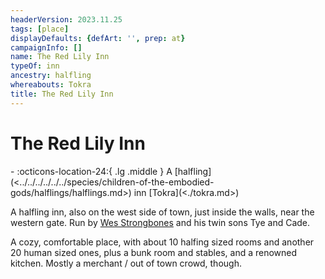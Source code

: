 ```yaml
---
headerVersion: 2023.11.25
tags: [place]
displayDefaults: {defArt: '', prep: at}
campaignInfo: []
name: The Red Lily Inn
typeOf: inn
ancestry: halfling
whereabouts: Tokra
title: The Red Lily Inn
---
```

# The Red Lily Inn
<div class="grid cards ext-narrow-margin ext-one-column" markdown>
-    :octicons-location-24:{ .lg .middle } A [halfling](<../../../../../../species/children-of-the-embodied-gods/halflings/halflings.md>) inn [Tokra](<./tokra.md>)  
</div>


A halfling inn, also on the west side of town, just inside the walls, near the western gate. Run by [Wes Strongbones](<../../../../../../people/halflings/wes-strongbones.md>) and his twin sons Tye and Cade. 

A cozy, comfortable place, with about 10 halfing sized rooms and another 20 human sized ones, plus a bunk room and stables, and a renowned kitchen. Mostly a merchant / out of town crowd, though.
